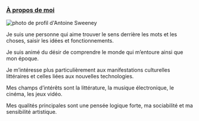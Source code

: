 ### [À propos de moi](https://www.antoinesweeney.com)

![photo de profil d'Antoine Sweeney](https://avatars.githubusercontent.com/u/74641154?s=400&u=efd21fc0b2252cc50987e94e41098a5563ad1d96&v=4)

Je suis une personne qui aime trouver le sens derrière les mots et les choses, saisir les idées et fonctionnements.

Je suis animé du désir de comprendre le monde qui m’entoure ainsi que mon époque.

Je m’intéresse plus particulièrement aux manifestations culturelles littéraires et celles liées aux nouvelles technologies.

Mes champs d’intérêts sont la littérature, la musique électronique, le cinéma, les jeux vidéo.

Mes qualités principales sont une pensée logique forte, ma sociabilité et ma sensibilité artistique.
